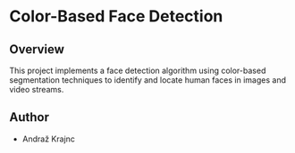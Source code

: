 # Color-Based Face Detection

## Overview
This project implements a face detection algorithm using color-based segmentation techniques to identify and locate human faces in images and video streams.

## Author
- Andraž Krajnc
